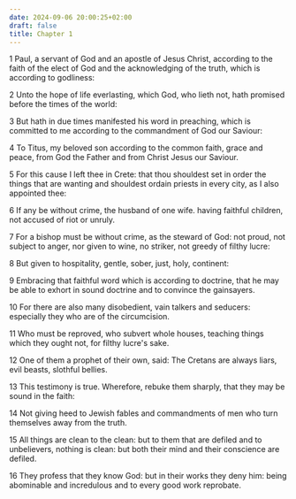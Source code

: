 ```yaml
---
date: 2024-09-06 20:00:25+02:00
draft: false
title: Chapter 1
---
```




1 Paul, a servant of God and an apostle of Jesus Christ, according to the faith of the elect of God and the acknowledging of the truth, which is according to godliness:

2 Unto the hope of life everlasting, which God, who lieth not, hath promised before the times of the world:

3 But hath in due times manifested his word in preaching, which is committed to me according to the commandment of God our Saviour:

4 To Titus, my beloved son according to the common faith, grace and peace, from God the Father and from Christ Jesus our Saviour.

5 For this cause I left thee in Crete: that thou shouldest set in order the things that are wanting and shouldest ordain priests in every city, as I also appointed thee:

6 If any be without crime, the husband of one wife. having faithful children, not accused of riot or unruly.

7 For a bishop must be without crime, as the steward of God: not proud, not subject to anger, nor given to wine, no striker, not greedy of filthy lucre:

8 But given to hospitality, gentle, sober, just, holy, continent:

9 Embracing that faithful word which is according to doctrine, that he may be able to exhort in sound doctrine and to convince the gainsayers.

10 For there are also many disobedient, vain talkers and seducers: especially they who are of the circumcision.

11 Who must be reproved, who subvert whole houses, teaching things which they ought not, for filthy lucre's sake.

12 One of them a prophet of their own, said: The Cretans are always liars, evil beasts, slothful bellies.

13 This testimony is true. Wherefore, rebuke them sharply, that they may be sound in the faith:

14 Not giving heed to Jewish fables and commandments of men who turn themselves away from the truth.

15 All things are clean to the clean: but to them that are defiled and to unbelievers, nothing is clean: but both their mind and their conscience are defiled.

16 They profess that they know God: but in their works they deny him: being abominable and incredulous and to every good work reprobate.

